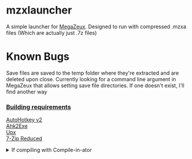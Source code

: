 # mzxlauncher
 A simple launcher for [MegaZeux](https://github.com/AliceLR/megazeux/releases). Designed to run with compressed .mzxa files (Which are actually just .7z files)

# Known Bugs
Save files are saved to the temp folder where they're extracted and are deleted upon close. Currently looking for a command line argument in MegaZeux that allows setting save file directories. If one doesn't exist, I'll find another way

### <b><u>Building requirements</b></u>

[AutoHotkey v2](https://github.com/AutoHotkey/AutoHotkey/releases)
\
[Ahk2Exe](https://github.com/AutoHotkey/Ahk2Exe/releases)
\
[Upx](https://github.com/upx/upx/releases)
\
[7-Zip Reduced](https://7-zip.org/download.html)

<details>
<summary>If compiling with Compile-in-ator</summary>

###### Use the following environment variables or you WILL encounter errors
`%AHK%` AutoHotkey

</details>


